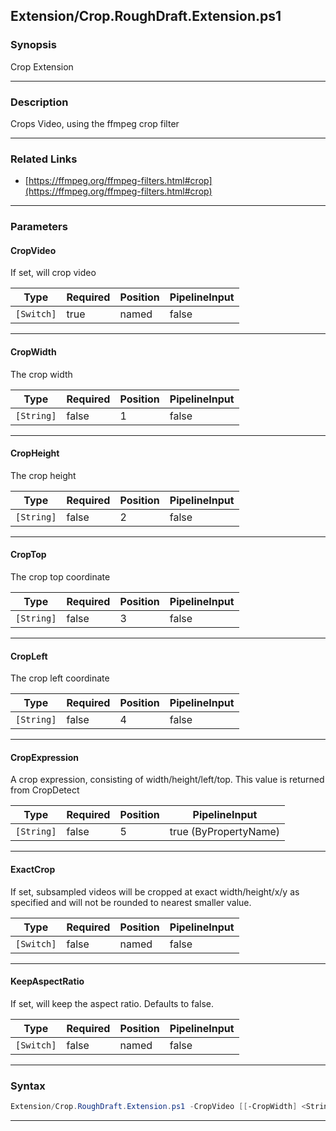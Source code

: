 
Extension/Crop.RoughDraft.Extension.ps1
---------------------------------------
### Synopsis
Crop Extension

---
### Description

Crops Video, using the ffmpeg crop filter

---
### Related Links
* [https://ffmpeg.org/ffmpeg-filters.html#crop](https://ffmpeg.org/ffmpeg-filters.html#crop)



---
### Parameters
#### **CropVideo**

If set, will crop video






|Type      |Required|Position|PipelineInput|
|----------|--------|--------|-------------|
|`[Switch]`|true    |named   |false        |



---
#### **CropWidth**

The crop width






|Type      |Required|Position|PipelineInput|
|----------|--------|--------|-------------|
|`[String]`|false   |1       |false        |



---
#### **CropHeight**

The crop height






|Type      |Required|Position|PipelineInput|
|----------|--------|--------|-------------|
|`[String]`|false   |2       |false        |



---
#### **CropTop**

The crop top coordinate






|Type      |Required|Position|PipelineInput|
|----------|--------|--------|-------------|
|`[String]`|false   |3       |false        |



---
#### **CropLeft**

The crop left coordinate






|Type      |Required|Position|PipelineInput|
|----------|--------|--------|-------------|
|`[String]`|false   |4       |false        |



---
#### **CropExpression**

A crop expression, consisting of width/height/left/top.  This value is returned from CropDetect






|Type      |Required|Position|PipelineInput        |
|----------|--------|--------|---------------------|
|`[String]`|false   |5       |true (ByPropertyName)|



---
#### **ExactCrop**

If set, subsampled videos will be cropped at exact width/height/x/y as specified and will not be rounded to nearest smaller value.






|Type      |Required|Position|PipelineInput|
|----------|--------|--------|-------------|
|`[Switch]`|false   |named   |false        |



---
#### **KeepAspectRatio**

If set, will keep the aspect ratio.  Defaults to false.






|Type      |Required|Position|PipelineInput|
|----------|--------|--------|-------------|
|`[Switch]`|false   |named   |false        |



---
### Syntax
```PowerShell
Extension/Crop.RoughDraft.Extension.ps1 -CropVideo [[-CropWidth] <String>] [[-CropHeight] <String>] [[-CropTop] <String>] [[-CropLeft] <String>] [[-CropExpression] <String>] [-ExactCrop] [-KeepAspectRatio] [<CommonParameters>]
```
---




